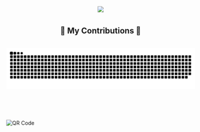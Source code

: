 <h1 align="center">
  <a href="https://git.io/typing-svg">
    <img src="https://readme-typing-svg.herokuapp.com/?font=Roboto+Mono&size=35&center=true&vCenter=true&width=500&height=70&duration=4000&lines=Hi+There!+👋;+I'm+Youba!;Welcome+to+my+profile;&color=84F76E"/>
  </a>
</h1>


<div align="center">
  <h2>🐍 My Contributions 🐍</h2>
  <br>
  <img alt="snake eating my contributions" src="https://raw.githubusercontent.com/salesp07/salesp07/output/github-contribution-grid-snake.svg" />
  
  <br/><br/><br/>
</div>
<img src="https://qrco.de/bebjMl" alt="QR Code" />

<!--
**youba213/youba213** is a ✨ _special_ ✨ repository because its `README.md` (this file) appears on your GitHub profile.

Here are some ideas to get you started:

- 🔭 I’m currently working on ...
- 🌱 I’m currently learning ...
- 👯 I’m looking to collaborate on ...
- 🤔 I’m looking for help with ...
- 💬 Ask me about ...
- 📫 How to reach me: ...
- 😄 Pronouns: ...
- ⚡ Fun fact: ...
-->
